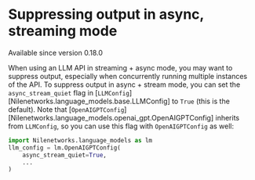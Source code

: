 # Suppressing output in async, streaming mode

Available since version 0.18.0

When using an LLM API in streaming + async mode, you may want to suppress output,
especially when concurrently running multiple instances of the API.
To suppress output in async + stream mode, 
you can set the `async_stream_quiet` flag in [`LLMConfig`][Nilenetworks.language_models.base.LLMConfig]
to `True` (this is the default). 
Note that [`OpenAIGPTConfig`][Nilenetworks.language_models.openai_gpt.OpenAIGPTConfig]
inherits from `LLMConfig`, so you can use this flag with `OpenAIGPTConfig` as well:

```python
import Nilenetworks.language_models as lm
llm_config = lm.OpenAIGPTConfig(
    async_stream_quiet=True,
    ...
)
```


